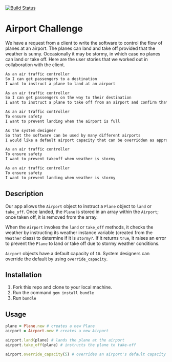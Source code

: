 [![Build Status](https://travis-ci.com/kerisic/airport_challenge.svg?branch=master)](https://travis-ci.com/kerisic/airport_challenge)
# Airport Challenge

We have a request from a client to write the software to control the flow of planes at an airport. The planes can land and take off provided that the weather is sunny. Occasionally it may be stormy, in which case no planes can land or take off. Here are the user stories that we worked out in collaboration with the client.

```bash
As an air traffic controller 
So I can get passengers to a destination 
I want to instruct a plane to land at an airport

As an air traffic controller 
So I can get passengers on the way to their destination 
I want to instruct a plane to take off from an airport and confirm that it is no longer in the airport

As an air traffic controller 
To ensure safety 
I want to prevent landing when the airport is full 

As the system designer
So that the software can be used by many different airports
I would like a default airport capacity that can be overridden as appropriate

As an air traffic controller 
To ensure safety 
I want to prevent takeoff when weather is stormy 

As an air traffic controller 
To ensure safety 
I want to prevent landing when weather is stormy 

```
## Description

Our app allows the `Airport` object to instruct a `Plane` object to `land` or `take_off`. Once landed, the `Plane` is stored in an array within the `Airport`; once taken off, it is removed from the array.

When the `Airport` invokes the `land` or `take_off` methods, it checks the weather by instructing its weather instance variable (created from the `Weather` class) to determine if it is `stormy?`. If it returns `true`, it raises an error to prevent the `Plane` to land or take off due to stormy weather conditions.

`Airport` objects have a default capacity of `10`. System designers can override the default by using `override_capacity`.


## Installation

1. Fork this repo and clone to your local machine.
2. Run the command `gem install bundle`
3. Run `bundle`

## Usage

```ruby
plane = Plane.new # creates a new Plane
airport = Airport.new # creates a new Airport

airport.land(plane) # lands the plane at the airport
airport.take_off(plane) # instructs the plane to take-off

airport.override_capacity(5) # overrides an airport's default capacity from 10 to the argument
```
